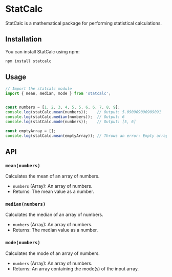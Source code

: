 # StatCalc

StatCalc is a mathematical package for performing statistical calculations.

## Installation

You can install StatCalc using npm:

```bash
npm install statcalc

```

## Usage

```javascript 
// Import the statcalc module
import { mean, median, mode } from 'statcalc';


const numbers = [1, 2, 3, 4, 5, 5, 6, 6, 7, 8, 9];
console.log(statCalc.mean(numbers));    // Output: 5.090909090909091
console.log(statCalc.median(numbers));  // Output: 6
console.log(statCalc.mode(numbers));    // Output: [5, 6]

const emptyArray = [];
console.log(statCalc.mean(emptyArray)); // Throws an error: Empty array


```

## API

### `mean(numbers)`

Calculates the mean of an array of numbers.

- `numbers` (Array): An array of numbers.
- Returns: The mean value as a number.

### `median(numbers)`

Calculates the median of an array of numbers.

- `numbers` (Array): An array of numbers.
- Returns: The median value as a number.

### `mode(numbers)`

Calculates the mode of an array of numbers.

- `numbers` (Array): An array of numbers.
- Returns: An array containing the mode(s) of the input array.

